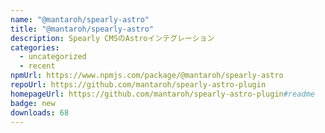 ```yaml
---
name: "@mantaroh/spearly-astro"
title: "@mantaroh/spearly-astro"
description: Spearly CMSのAstroインテグレーション
categories:
  - uncategorized
  - recent
npmUrl: https://www.npmjs.com/package/@mantaroh/spearly-astro
repoUrl: https://github.com/mantaroh/spearly-astro-plugin
homepageUrl: https://github.com/mantaroh/spearly-astro-plugin#readme
badge: new
downloads: 68
---
```

